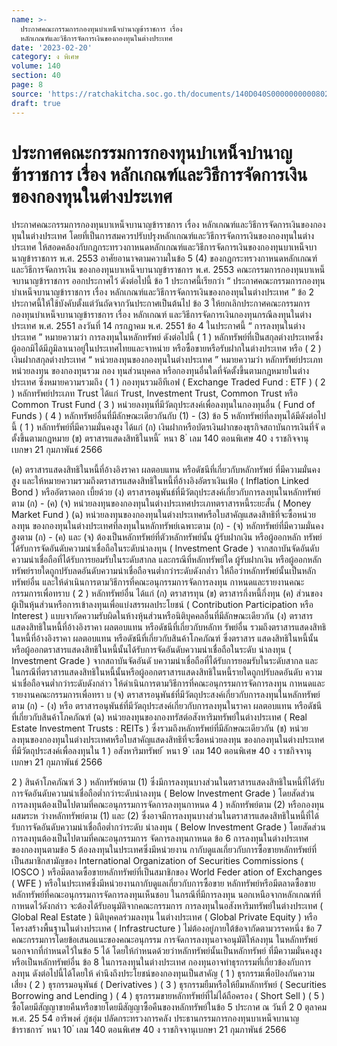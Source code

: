 ```yaml
---
name: >-
  ประกาศคณะกรรมการกองทุนบำเหน็จบำนาญข้าราชการ เรื่อง
  หลักเกณฑ์และวิธีการจัดการเงินของกองทุนในต่างประเทศ
date: '2023-02-20'
category: ง พิเศษ
volume: 140
section: 40
page: 8
source: 'https://ratchakitcha.soc.go.th/documents/140D040S0000000000802.pdf'
draft: true
---
```


# ประกาศคณะกรรมการกองทุนบำเหน็จบำนาญข้าราชการ เรื่อง หลักเกณฑ์และวิธีการจัดการเงินของกองทุนในต่างประเทศ

ประกาศคณะกรรมการกองทุนบาเหน็จบานาญข้าราชการ เรื่อง หลักเกณฑ์และวิธีการจัดการเงินของกองทุนในต่างประเทศ โดยที่เป็นการสมควรปรับปรุงหลักเกณฑ์และวิธีการจัดการเงินของกองทุนในต่างประเทศ ให้สอดคล้องกับกฎกระทรวงกาหนดหลักเกณฑ์และวิธีการจัดการเงินของกองทุนบาเหน็จบานาญข้าราชการ พ.ศ. 2553 อาศัยอานาจตามความในข้อ 5 (4) ของกฎกระทรวงกาหนดหลักเกณฑ์และวิธีการจัดการเงิน ของกองทุนบาเหน็จบานาญข้าราชการ พ.ศ. 2553 คณะกรรมการกองทุนบาเหน็จบานาญข้าราชการ ออกประกาศไว้ ดังต่อไปนี้ ข้อ 1 ประกาศนี้เรียกว่า “ ประกาศคณะกรรมการกองทุนบำเหน็จบานาญข้าราชการ เรื่อง หลักเกณฑ์และวิธีการจัดการเงินของกองทุนในต่างประเทศ ” ข้อ 2 ประกาศนี้ให้ใช้บังคับตั้งแต่วันถัดจากวันประกาศเป็นต้นไป ข้อ 3 ให้ยกเลิกประกาศคณะกรรมการกองทุนบำเหน็จบานาญข้าราชการ เรื่อง หลักเกณฑ์ และวิธีการจัดการเงินกองทุนกรณีลงทุนในต่างประเทศ พ.ศ. 2551 ลงวันที่ 14 กรกฎาคม พ.ศ. 2551 ข้อ 4 ในประกาศนี้ “ การลงทุนในต่างประเทศ ” หมายความว่า การลงทุนในหลักทรัพย์ ดังต่อไปนี้ ( 1 ) หลักทรัพย์ที่เป็นสกุลต่างประเทศซึ่งผู้ออกมิได้มีภูมิลาเนาอยู่ในประเทศไทยและจาหน่าย หรือซื้อขายหรือรับฝากในต่างประเทศ หรือ ( 2 ) เงินฝากสกุลต่างประเทศ “ หน่วยลงทุนของกองทุนในต่างประเทศ ” หมายความว่า หลักทรัพย์ประเภทหน่วยลงทุน ของกองทุนรวม กอง ทุนส่วนบุคคล หรือกองทุนอื่นใดที่จัดตั้งขึ้นตามกฎหมายในต่างประเทศ ซึ่งหมายความรวมถึง ( 1 ) กองทุนรวมอีทีเอฟ ( Exchange Traded Fund : ETF ) ( 2 ) หลักทรัพย์ประเภท Trust ได้แก่ Trust, Investment Trust, Common Trust หรือ Common Trust Fund ( 3 ) หน่วยลงทุนที่มีวัตถุประสงค์เพื่อลงทุนในกองทุนอื่น ( Fund of Funds ) ( 4 ) หลักทรัพย์อื่นที่มีลักษณะเดียวกันกับ (1) - (3) ข้อ 5 หลักทรัพย์ที่ลงทุนได้มีดังต่อไปนี้ ( 1 ) หลักทรัพย์ที่มีความมั่นคงสูง ได้แก่ (ก) เงินฝากหรือบัตรเงินฝากของธุรกิจสถาบันการเงินที่จั ดตั้งขึ้นตามกฎหมาย (ข) ตราสารแสดงสิทธิในหนี้ ้ หนา 8 ่ เลม 140 ตอนพิเศษ 40 ง ราชกิจจานุเบกษา 21 กุมภาพันธ์ 2566

(ค) ตราสารแสดงสิทธิในหนี้ที่อ้างอิงราคา ผลตอบแทน หรือดัชนีที่เกี่ยวกับหลักทรัพย์ ที่มีความมั่นคงสูง และให้หมายความรวมถึงตราสารแสดงสิทธิในหนี้ที่อ้างอิงอัตราเงินเฟ้อ ( Inflation Linked Bond ) หรืออัตราดอก เบี้ยด้วย (ง) ตราสารอนุพันธ์ที่มีวัตถุประสงค์เกี่ยวกับการลงทุนในหลักทรัพย์ตาม (ก) - (ค) (จ) หน่วยลงทุนของกองทุนในต่างประเทศประเภทตราสารหนี้ระยะสั้น ( Money Market Fund ) (ฉ) หน่วยลงทุนของกองทุนในต่างประเทศหรือใบสาคัญแสดงสิทธิที่จะซื้อหน่วยลงทุน ของกองทุนในต่างประเทศที่ลงทุนในหลักทรัพย์เฉพาะตาม (ก) - (จ) หลักทรัพย์ที่มีความมั่นคงสูงตาม (ก) - (ค) และ (จ) ต้องเป็นหลักทรัพย์ที่ตัวหลักทรัพย์นั้น ผู้รับฝากเงิน หรือผู้ออกหลัก ทรัพย์ได้รับการจัดอันดับความน่าเชื่อถือในระดับน่าลงทุน ( Investment Grade ) จากสถาบันจัดอันดับความน่าเชื่อถือที่ได้รับการยอมรับในระดับสากล และกรณีที่หลักทรัพย์ใด ผู้รับฝากเงิน หรือผู้ออกหลักทรัพย์รายใดถูกปรับลดอันดับความน่าเชื่อถือจนต่ำกว่าระดับดังกล่ำว ให้ถือว่าหลักทรัพย์นั้นเป็นหลักทรัพย์อื่น และให้ดำเนินการตามวิธีการที่คณะอนุกรรมการจัดการลงทุน กาหนดและรายงานคณะกรรมการเพื่อทราบ ( 2 ) หลักทรัพย์อื่น ได้แก่ (ก) ตราสารทุน (ข) ตราสารกึ่งหนี้กึ่งทุน (ค) ส่วนของผู้เป็นหุ้นส่วนหรือการเข้าลงทุนเพื่อแบ่งสรรผลประโยชน์ ( Contribution Participation หรือ Interest ) แบบจากัดความรับผิดในห้างหุ้นส่วนหรือนิติบุคคลอื่นที่มีลักษณะเดียวกัน (ง) ตราสารแสดงสิทธิในหนี้ที่อ้างอิงราคา ผลตอบแทน หรือดัชนีที่เกี่ยวกับหลักท รัพย์อื่น รวมถึงตราสารแสดงสิทธิในหนี้ที่อ้างอิงราคา ผลตอบแทน หรือดัชนีที่เกี่ยวกับสินค้าโภคภัณฑ์ ซึ่งตราสาร แสดงสิทธิในหนี้นั้นหรือผู้ออกตราสารแสดงสิทธิในหนี้นั้นได้รับการจัดอันดับความน่าเชื่อถือในระดับ น่าลงทุน ( Investment Grade ) จากสถาบันจัดอันดั บความน่าเชื่อถือที่ได้รับการยอมรับในระดับสากล และในกรณีที่ตราสารแสดงสิทธิในหนี้นั้นหรือผู้ออกตราสารแสดงสิทธิในหนี้รายใดถูกปรับลดอันดับ ความน่าเชื่อถือจนต่ำกว่าระดับดังกล่าว ให้ดำเนินการตามวิธีการที่คณะอนุกรรมการจัดการลงทุน กาหนดและรายงานคณะกรรมการเพื่อทรา บ (จ) ตราสารอนุพันธ์ที่มีวัตถุประสงค์เกี่ยวกับการลงทุนในหลักทรัพย์ตาม (ก) - (ง) หรือ ตราสารอนุพันธ์ที่มีวัตถุประสงค์เกี่ยวกับการลงทุนในราคา ผลตอบแทน หรือดัชนีที่เกี่ยวกับสินค้าโภคภัณฑ์ (ฉ) หน่วยลงทุนของกองทรัสต์อสังหาริมทรัพย์ในต่างประเทศ ( Real Estate Investment Trusts : REITs ) ซึ่งรวมถึงหลักทรัพย์ที่มีลักษณะเดียวกัน (ช) หน่วยลงทุนของกองทุนในต่างประเทศหรือใบสาคัญแสดงสิทธิที่จะซื้อหน่วยลงทุน ของกองทุนในต่างประเทศที่มีวัตถุประสงค์เพื่อลงทุนใน 1 ) อสังหาริมทรัพย์ ้ หนา 9 ่ เลม 140 ตอนพิเศษ 40 ง ราชกิจจานุเบกษา 21 กุมภาพันธ์ 2566

2 ) สินค้าโภคภัณฑ์ 3 ) หลักทรัพย์ตาม (1) ซึ่งมีการลงทุนบางส่วนในตราสารแสดงสิทธิในหนี้ที่ได้รับ การจัดอันดับความน่าเชื่อถือต่ำกว่าระดับน่าลงทุน ( Below Investment Grade ) โดยสัดส่วน การลงทุนต้องเป็นไปตามที่คณะอนุกรรมการจัดการลงทุนกาหนด 4 ) หลักทรัพย์ตาม (2) หรือกองทุนผสมระห ว่างหลักทรัพย์ตาม (1) และ (2) ซึ่งอาจมีการลงทุนบางส่วนในตราสารแสดงสิทธิในหนี้ที่ได้รับการจัดอันดับความน่าเชื่อถือต่ำกว่าระดับ น่าลงทุน ( Below Investment Grade ) โดยสัดส่วนการลงทุนต้องเป็นไปตามที่คณะอนุกรรมการ จัดการลงทุนกาหนด ข้อ 6 การลงทุนในต่างประเทศของกองทุนตามข้อ 5 ต้องลงทุนในประเทศซึ่งมีหน่วยงาน กากับดูแลเกี่ยวกับการซื้อขายหลักทรัพย์ที่เป็นสมาชิกสามัญของ International Organization of Securities Commissions ( IOSCO ) หรือมีตลาดซื้อขายหลักทรัพย์ที่เป็นสมาชิกของ World Feder ation of Exchanges ( WFE ) หรือในประเทศซึ่งมีหน่วยงานกากับดูแลเกี่ยวกับการซื้อขาย หลักทรัพย์หรือมีตลาดซื้อขายหลักทรัพย์ที่คณะอนุกรรมการจัดการลงทุนเห็นชอบ ในกรณีที่มีการลงทุน นอกเหนือจากหลักเกณฑ์ที่กาหนดไว้ดังกล่าว จะต้องได้รับอนุมัติจากคณะกรรมการ การลงทุนในอสังหาริมทรัพย์ในต่างประเทศ ( Global Real Estate ) นิติบุคคลร่วมลงทุน ในต่างประเทศ ( Global Private Equity ) หรือโครงสร้างพื้นฐานในต่างประเทศ ( Infrastructure ) ไม่ต้องอยู่ภายใต้ข้อจากัดตามวรรคหนึ่ง ข้อ 7 คณะกรรมการโดยข้อเสนอแนะของคณะอนุกรรม การจัดการลงทุนอาจอนุมัติให้ลงทุน ในหลักทรัพย์นอกจากที่กำหนดไว้ในข้อ 5 ได้ โดยให้กำหนดด้วยว่าหลักทรัพย์นั้นเป็นหลักทรัพย์ ที่มีความมั่นคงสูงหรือเป็นหลักทรัพย์อื่น ข้อ 8 ในการลงทุนในต่างประเทศ กองทุนอาจทำธุรกรรมที่เกี่ยวข้องกับการลงทุน ดังต่อไปนี้ได้โดยให้ คำนึงถึงประโยชน์ของกองทุนเป็นสาคัญ ( 1 ) ธุรกรรมเพื่อป้องกันความเสี่ยง ( 2 ) ธุรกรรมอนุพันธ์ ( Derivatives ) ( 3 ) ธุรกรรมยืมหรือให้ยืมหลักทรัพย์ ( Securities Borrowing and Lending ) ( 4 ) ธุรกรรมขายหลักทรัพย์ที่ไม่ได้ถือครอง ( Short Sell ) ( 5 ) ซื้อโดยมีสัญญาขายคืนหรือขายโดยมีสัญญาซื้อคืนของหลักทรัพย์ในข้อ 5 ประกาศ ณ วันที่ 2 0 ตุลาคม พ.ศ. 25 54 อารีพงศ์ ภู่ชอุ่ม ปลัดกระทรวงการคลัง ประธานกรรมการกองทุนบาเหน็จบานาญข้าราชการ ้ หนา 10 ่ เลม 140 ตอนพิเศษ 40 ง ราชกิจจานุเบกษา 21 กุมภาพันธ์ 2566
